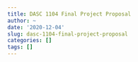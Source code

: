 ```yaml
---
title: DASC 1104 Final Project Proposal
author: ~
date: '2020-12-04'
slug: dasc-1104-final-project-proposal
categories: []
tags: []
---
```

